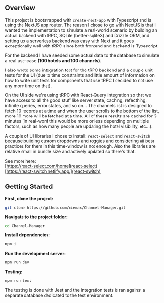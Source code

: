 ## Overview

This project is bootstrapped with `create-next-app` with Typescript and is using the NextJS app router. The reason I chose to go with NextJS is that I wanted the implementation to simulate a real-world scenario by building an actual backend with tRPC, SQLite (better-sqlite3) and Drizzle ORM, and setting up a serverless backend was easy with Next and it goes exceptionally well with tRPC since both frontend and backend is Typescript. 

For the backend I have seeded some actual data to the database to simulate a real use-case **(100 hotels and 100 channels)**.

I also wrote some integration test for the tRPC backend and a couple unit tests for the UI (due to time constraints and little amount of information on how to write unit tests for components that use tRPC I decided to not use any more time on that).

On the UI side we're using tRPC with React-Query integration so that we have access to all the good stuff like server state, caching, refecthing, infinite queries, error states, and so on... The channels list is designed to fetch 10 records at a time and when the user scrolls to the bottom of the list, more 10 more will be fetched at a time. All of these results are cached for 3 minutes (in real-word this would be more or less depending on multiple factors, such as how many people are updating the hotel visibility, etc...).

A couple of UI libraries I chose to install: `react-select` and `react-switch` because building custom dropdowns and toggles and considering all best practices for them in this time-window is not enough. Also the libraries are relative small in bundle size and actively updated so there's that.

See more here: <br />
[https://react-select.com/home](react-select)
<br />
[https://react-switch.netlify.app/](react-switch)

## Getting Started

**First, clone the project:**

```bash
git clone https://github.com/niemax/Channel-Manager.git
```

**Navigate to the project folder:**

```bash
cd Channel-Manager
```

**Install dependencies:**

```bash
npm i
```

**Run the development server:**

```bash
npm run dev
```

**Testing:**

```bash
npm run test
```

The testing is done with Jest and the integration tests is ran against a separate database dedicated to the test environment.
